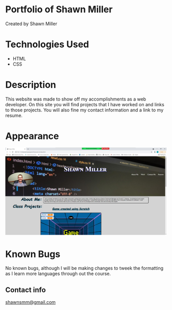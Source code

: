 # Portfolio of Shawn Miller
Created by Shawn Miller

# Technologies Used
- HTML
- CSS

# Description
This website was made to show off my accomplishments as a web developer.  On this site you will find projects that I have worked on and links to those projects. You will also fine my contact information and a link to my resume.

# Appearance
![Screenshot of website](assets\img\screenshot.jpg)

# Known Bugs
No known bugs, although I will be making changes to tweek the formatting as I learn more languages through out the course.

## Contact info
shawnsmm@gmail.com